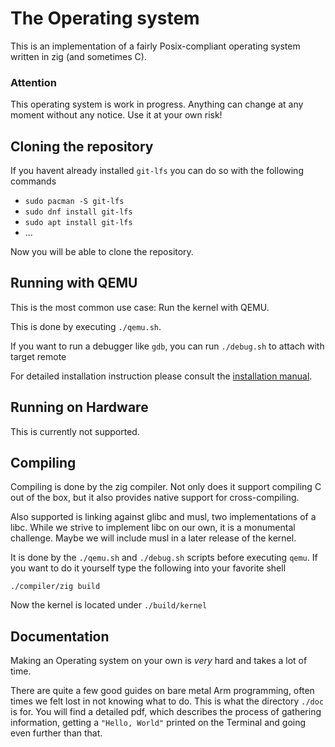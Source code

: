 # The Operating system

This is an implementation of a fairly Posix-compliant operating system written in zig (and sometimes C).

### Attention
This operating system is work in progress. Anything can change at any moment without any notice. Use it at your own risk!


## Cloning the repository

If you havent already installed `git-lfs` you can do so with the following commands
- `sudo pacman -S git-lfs`
- `sudo dnf install git-lfs`
- `sudo apt install git-lfs`
- ...

Now you will be able to clone the repository.

## Running with QEMU

This is the most common use case: Run the kernel with QEMU.

This is done by executing `./qemu.sh`.

If you want to run a debugger like `gdb`, you can run `./debug.sh` to attach with target remote

For detailed installation instruction please consult the [installation manual](./doc/INSTALL.md).

## Running on Hardware

This is currently not supported.

## Compiling

Compiling is done by the zig compiler. Not only does it support compiling C out of the box,
but it also provides native support for cross-compiling.

Also supported is linking against glibc and musl, two implementations of a libc. While we strive to
implement libc on our own, it is a monumental challenge. Maybe we will include musl in a later release of the kernel.

It is done by the `./qemu.sh` and `./debug.sh` scripts before executing `qemu`. If you want to do it yourself type the following into your favorite shell
```shell
./compiler/zig build
```

Now the kernel is located under `./build/kernel`

## Documentation

Making an Operating system on your own is *very* hard and takes a lot of time.

There are quite a few good guides on bare metal Arm programming, often times we felt lost in not knowing what to do.
This is what the directory `./doc` is for. You will find a detailed pdf, which describes the process of gathering information,
getting a `"Hello, World"` printed on the Terminal and going even further than that.



